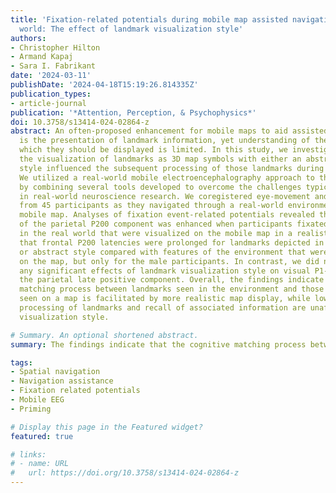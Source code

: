 ```yaml
---
title: 'Fixation-related potentials during mobile map assisted navigation in the real
  world: The effect of landmark visualization style'
authors:
- Christopher Hilton
- Armand Kapaj
- Sara I. Fabrikant
date: '2024-03-11'
publishDate: '2024-04-18T15:19:26.814335Z'
publication_types:
- article-journal
publication: '*Attention, Perception, & Psychophysics*'
doi: 10.3758/s13414-024-02864-z
abstract: An often-proposed enhancement for mobile maps to aid assisted navigation
  is the presentation of landmark information, yet understanding of the manner in
  which they should be displayed is limited. In this study, we investigated whether
  the visualization of landmarks as 3D map symbols with either an abstract or realistic
  style influenced the subsequent processing of those landmarks during route navigation.
  We utilized a real-world mobile electroencephalography approach to this question
  by combining several tools developed to overcome the challenges typically encountered
  in real-world neuroscience research. We coregistered eye-movement and EEG recordings
  from 45 participants as they navigated through a real-world environment using a
  mobile map. Analyses of fixation event-related potentials revealed that the amplitude
  of the parietal P200 component was enhanced when participants fixated landmarks
  in the real world that were visualized on the mobile map in a realistic style, and
  that frontal P200 latencies were prolonged for landmarks depicted in either a realistic
  or abstract style compared with features of the environment that were not presented
  on the map, but only for the male participants. In contrast, we did not observe
  any significant effects of landmark visualization style on visual P1-N1 peaks or
  the parietal late positive component. Overall, the findings indicate that the cognitive
  matching process between landmarks seen in the environment and those previously
  seen on a map is facilitated by more realistic map display, while low-level perceptual
  processing of landmarks and recall of associated information are unaffected by map
  visualization style.

# Summary. An optional shortened abstract.
summary: The findings indicate that the cognitive matching process between landmarks seen in the environment and those previously seen on a map is facilitated by more realistic map display, while low-level perceptual processing of landmarks and recall of associated information are unaffected by map visualization style.

tags:
- Spatial navigation
- Navigation assistance
- Fixation related potentials
- Mobile EEG
- Priming

# Display this page in the Featured widget?
featured: true

# links:
# - name: URL
#   url: https://doi.org/10.3758/s13414-024-02864-z
---
```

